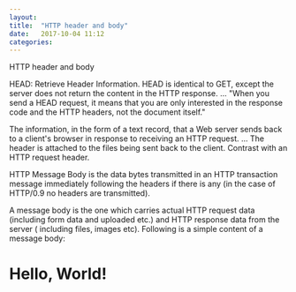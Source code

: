 ```yaml
---
layout: 
title:  "HTTP header and body"
date:   2017-10-04 11:12
categories: 
---
```


HTTP header and body

HEAD: Retrieve Header Information. HEAD is identical to GET, except the server does not return the content in the HTTP response. ... "When you send a HEAD request, it means that you are only interested in the response code and the HTTP headers, not the document itself."

The information, in the form of a text record, that a Web server sends back to a client's browser in response to receiving an HTTP request. ... The header is attached to the files being sent back to the client. Contrast with an HTTP request header.

HTTP Message Body is the data bytes transmitted in an HTTP transaction message immediately following the headers if there is any (in the case of HTTP/0.9 no headers are transmitted).

A message body is the one which carries actual HTTP request data (including form data and uploaded etc.) and HTTP response data from the server ( including files, images etc). Following is a simple content of a message body: <html> <body> <h1>Hello, World!</h1>


